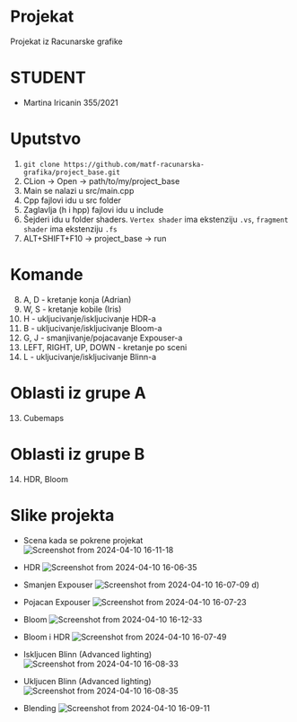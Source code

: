 # Projekat
Projekat iz Racunarske grafike

# STUDENT
- Martina Iricanin 355/2021

# Uputstvo
1. `git clone https://github.com/matf-racunarska-grafika/project_base.git`
2. CLion -> Open -> path/to/my/project_base
3. Main se nalazi u src/main.cpp
4. Cpp fajlovi idu u src folder
5. Zaglavlja (h i hpp) fajlovi idu u include
6. Šejderi idu u folder shaders. `Vertex shader` ima ekstenziju `.vs`, `fragment shader` ima ekstenziju `.fs`
7. ALT+SHIFT+F10 -> project_base -> run

# Komande 
8. A, D - kretanje konja (Adrian)
9. W, S - kretanje kobile (Iris)
9. H - ukljucivanje/iskljucivanje HDR-a
10. B - ukljucivanje/iskljucivanje Bloom-a
10. G, J - smanjivanje/pojacavanje Expouser-a
11. LEFT, RIGHT, UP, DOWN - kretanje po sceni
12. L - ukljucivanje/iskljucivanje Blinn-a

# Oblasti iz grupe A
13. Cubemaps

# Oblasti iz grupe B
14. HDR, Bloom



# Slike projekta

- Scena kada se pokrene projekat
![Screenshot from 2024-04-10 16-11-18](https://github.com/martinairicaninn/projekat-grafika/assets/165202526/c735bde7-4695-46e1-9f3e-dc8816805bc4)


- HDR
![Screenshot from 2024-04-10 16-06-35](https://github.com/martinairicaninn/projekat-grafika/assets/165202526/13432789-a7db-44ac-a1d8-f07c3684494d)

- Smanjen Expouser
![Screenshot from 2024-04-10 16-07-09](https://github.com/martinairicaninn/projekat-grafika/assets/165202526/8a90eb3d-58f1-45f7-abb0-74aa09c496e8)
d)
- Pojacan Expouser
![Screenshot from 2024-04-10 16-07-23](https://github.com/martinairicaninn/projekat-grafika/assets/165202526/7db3d0fd-14b4-4bb8-b1d0-8d9ad72d7679)

- Bloom
![Screenshot from 2024-04-10 16-12-33](https://github.com/martinairicaninn/projekat-grafika/assets/165202526/4f9c0308-427b-457c-9748-1ab954e47a04)

- Bloom i HDR
![Screenshot from 2024-04-10 16-07-49](https://github.com/martinairicaninn/projekat-grafika/assets/165202526/ec4b51ff-650e-4cef-ac0c-0742c5655467)

- Iskljucen Blinn (Advanced lighting)
![Screenshot from 2024-04-10 16-08-33](https://github.com/martinairicaninn/projekat-grafika/assets/165202526/25296c62-0765-4f65-8fa9-b33c4366664f)
- Ukljucen Blinn (Advanced lighting)
![Screenshot from 2024-04-10 16-08-35](https://github.com/martinairicaninn/projekat-grafika/assets/165202526/841be683-0f6a-4a79-8ae0-16c11ea22f99)

- Blending
![Screenshot from 2024-04-10 16-09-11](https://github.com/martinairicaninn/projekat-grafika/assets/165202526/a0c7748d-94ab-490b-815c-649441daf00f)



